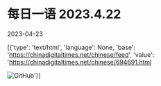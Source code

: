 # 每日一语 2023.4.22

2023-04-23

[{'type': 'text/html', 'language': None, 'base': 'https://chinadigitaltimes.net/chinese/feed', 'value': 'https://chinadigitaltimes.net/chinese/694691.html

![GitHub](https://chinadigitaltimes.net/chinese/files/2023/04/20230422_DAILYQUOTE.png)'}]
